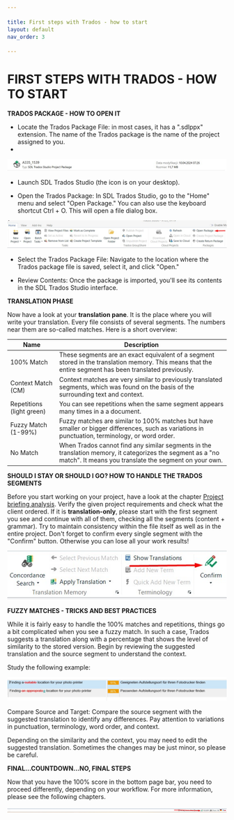 ```yaml
---

title: First steps with Trados - how to start
layout: default
nav_order: 3

---
```

FIRST STEPS WITH TRADOS - HOW TO START
===============

**TRADOS PACKAGE - HOW TO OPEN IT**

* Locate the Trados Package File: in most cases, it has a ".sdlppx" extension. The name of the Trados package is the name of the project assigned to you.
* 
![Trados](Tradospackage.jpg)

* Launch SDL Trados Studio (the icon is on your desktop).

* Open the Trados Package: In SDL Trados Studio, go to the "Home" menu and select "Open Package." You can also use the keyboard shortcut Ctrl + O. This will open a file dialog box.

![open](openpage.jpg)

* Select the Trados Package File: Navigate to the location where the Trados package file is saved, select it, and click "Open."

* Review Contents: Once the package is imported, you'll see its contents in the SDL Trados Studio interface.

**TRANSLATION PHASE**

Now have a look at your **translation pane**. It is the place where you will write your translation. Every file consists of several segments. The numbers near them are so-called matches. Here is a short overview:

| Name            | Description                                                                                                                                                      |
|-----------------|------------------------------------------------------------------------------------------------------------------------------------------------------------------|
| 100% Match      | These segments are an exact equivalent of a segment stored in the translation memory. This means that the entire segment has been translated previously.         |
| Context Match (CM)   | Context matches are very similar to previously translated segments, which was found on the basis of the surrounding text and context.                       |
| Repetitions (light green)     | You can see repetitions when the same segment appears many times in a a document. |
| Fuzzy Match (1-99%)     | Fuzzy matches are similar to 100% matches but have smaller or bigger differences, such as variations in punctuation, terminology, or word order.            |
| No Match        | When Trados cannot find any similar segments in the translation memory, it categorizes the segment as a "no match". It means you translate the segment on your own. |

**SHOULD I STAY OR SHOULD I GO? HOW TO HANDLE THE TRADOS SEGMENTS**

Before you start working on your project, have a look at the chapter [Project briefing analysis](Project_briefing_analysis.html). Verify the given project requirements and check what the client ordered. If it is **translation-only**, please start with the first segment you see and continue with all of them, checking all the segments (content + grammar). Try to maintain consistency within the file itself as well as in the entire project. Don't forget to confirm every single segment with the "Confirm" button. Otherwise you can lose all your work results!

![confirm](confirm.jpg)

**FUZZY MATCHES - TRICKS AND BEST PRACTICES**

While it is fairly easy to handle the 100% matches and repetitions, things go a bit complicated when you see a fuzzy match. In such a case, Trados suggests a translation along with a percentage that shows the level of similarity to the stored version. Begin by reviewing the suggested translation and the source segment to understand the context.

Study the following example:

![fuzzy](fuzzy.jpg)

Compare Source and Target: Compare the source segment with the suggested translation to identify any differences. Pay attention to variations in punctuation, terminology, word order, and context.

Depending on the similarity and the context, you may need to edit the suggested translation. Sometimes the changes may be just minor, so please be careful.

**FINAL...COUNTDOWN...NO, FINAL STEPS**

Now that you have the 100% score in the bottom page bar, you need to proceed differently, depending on your workflow. For more information, please see the following chapters.

![progressbar](progress_bar.jpg)
